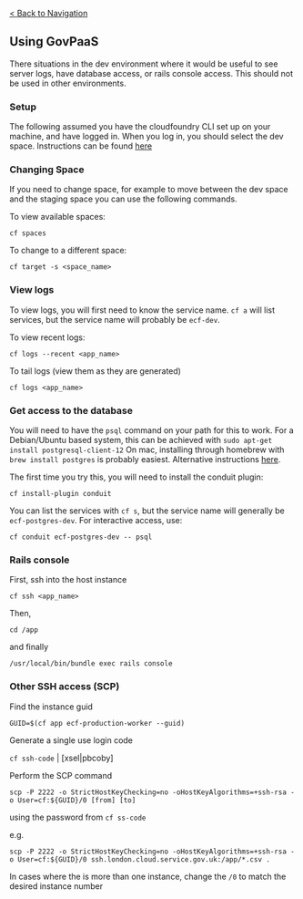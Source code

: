 [< Back to Navigation](../README.md)

## Using GovPaaS
There situations in the dev environment where it would be useful to see server logs, have database access, or rails console access.
This should not be used in other environments.

### Setup
The following assumed you have the cloudfoundry CLI set up on your machine, and have logged in.
When you log in, you should select the dev space. Instructions can be found [here](https://docs.cloud.service.gov.uk/get_started.html#set-up-the-cloud-foundry-command-line)

### Changing Space
If you need to change space, for example to move between the dev space and the staging space you can use the following commands.

To view available spaces:

```cf spaces```

To change to a different space:

```cf target -s <space_name>```

### View logs
To view logs, you will first need to know the service name. `cf a` will list services, but the service name will probably be `ecf-dev`.

To view recent logs:

```cf logs --recent <app_name>```

To tail logs (view them as they are generated)

```cf logs <app_name>```

### Get access to the database
You will need to have the `psql` command on your path for this to work.
For a Debian/Ubuntu based system, this can be achieved with `sudo apt-get install postgresql-client-12`
On mac, installing through homebrew with `brew install postgres` is probably easiest. Alternative instructions [here](https://www.postgresql.org/download/macosx/).

The first time you try this, you will need to install the conduit plugin:

`cf install-plugin conduit`

You can list the services with `cf s`, but the service name will generally be `ecf-postgres-dev`. For interactive access, use:

`cf conduit ecf-postgres-dev -- psql`

### Rails console
First, ssh into the host instance

`cf ssh <app_name>`

Then,

`cd /app`

and finally

`/usr/local/bin/bundle exec rails console`

### Other SSH access (SCP)
Find the instance guid

`GUID=$(cf app ecf-production-worker --guid)`

Generate a single use login code

`cf ssh-code` | [xsel|pbcoby]

Perform the SCP command

`scp -P 2222 -o StrictHostKeyChecking=no -oHostKeyAlgorithms=+ssh-rsa -o User=cf:${GUID}/0 [from] [to]`

using the password from `cf ss-code`

e.g.

`scp -P 2222 -o StrictHostKeyChecking=no -oHostKeyAlgorithms=+ssh-rsa -o User=cf:${GUID}/0 ssh.london.cloud.service.gov.uk:/app/*.csv .`

In cases where the is more than one instance, change the `/0` to match the desired instance number
